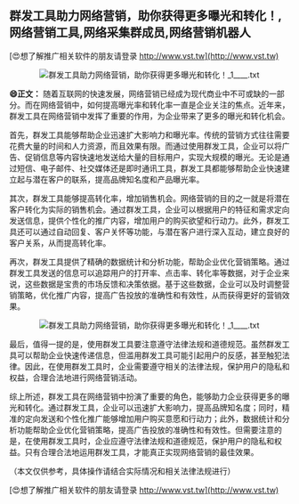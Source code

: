 ## **群发工具助力网络营销，助你获得更多曝光和转化！,网络营销工具,网络采集群成员,网络营销机器人**

[😍想了解推广相关软件的朋友请登录 http://www.vst.tw](http://www.vst.tw)

 <center><img src="https://vst.tw/MP4/tuiguang/png/8.png" alt="群发工具助力网络营销，助你获得更多曝光和转化！_1____.txt"></center>

**😄正文：**
随着互联网的快速发展，网络营销已经成为现代商业中不可或缺的一部分。而在网络营销中，如何提高曝光率和转化率一直是企业关注的焦点。近年来，群发工具在网络营销中发挥了重要的作用，为企业带来了更多的曝光和转化机会。

首先，群发工具能够帮助企业迅速扩大影响力和曝光率。传统的营销方式往往需要花费大量的时间和人力资源，而且效果有限。而通过使用群发工具，企业可以将广告、促销信息等内容快速地发送给大量的目标用户，实现大规模的曝光。无论是通过短信、电子邮件、社交媒体还是即时通讯工具，群发工具都能够帮助企业快速建立起与潜在客户的联系，提高品牌知名度和产品曝光率。

其次，群发工具能够提高转化率，增加销售机会。网络营销的目的之一就是将潜在客户转化为实际的销售机会。通过群发工具，企业可以根据用户的特征和需求定向发送信息，提供个性化的推广内容，增加用户的购买欲望和行动力。此外，群发工具还可以通过自动回复、客户关怀等功能，与潜在客户进行深入互动，建立良好的客户关系，从而提高转化率。

再次，群发工具提供了精确的数据统计和分析功能，帮助企业优化营销策略。通过群发工具发送的信息可以追踪用户的打开率、点击率、转化率等数据，对于企业来说，这些数据是宝贵的市场反馈和决策依据。基于这些数据，企业可以及时调整营销策略，优化推广内容，提高广告投放的准确性和有效性，从而获得更好的营销效果。

 <center><img src="https://vst.tw/MP4/tuiguang/png/5.png" alt="群发工具助力网络营销，助你获得更多曝光和转化！_1____.txt"></center>

最后，值得一提的是，使用群发工具要注意遵守法律法规和道德规范。虽然群发工具可以帮助企业快速传递信息，但滥用群发工具可能引起用户的反感，甚至触犯法律。因此，在使用群发工具时，企业需要遵守相关的法律法规，保护用户的隐私和权益，合理合法地进行网络营销活动。

综上所述，群发工具在网络营销中扮演了重要的角色，能够助力企业获得更多的曝光和转化。通过群发工具，企业可以迅速扩大影响力，提高品牌知名度；同时，精准的定向发送和个性化推广能够增加用户购买意愿和行动力；此外，数据统计和分析功能帮助企业优化营销策略，提高广告投放的准确性和有效性。但需要注意的是，在使用群发工具时，企业应遵守法律法规和道德规范，保护用户的隐私和权益。只有合理合法地运用群发工具，才能真正实现网络营销的最佳效果。

（本文仅供参考，具体操作请结合实际情况和相关法律法规进行）

[😍想了解推广相关软件的朋友请登录 http://www.vst.tw](http://www.vst.tw)



